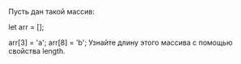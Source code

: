 Пусть дан такой массив:

let arr = [];

arr[3] = 'a';
arr[8] = 'b';
Узнайте длину этого массива с помощью свойства length.